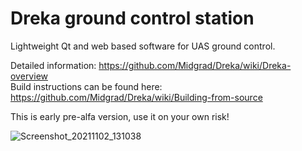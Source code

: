 # Dreka ground control station

Lightweight Qt and web based software for UAS ground control.  

Detailed information: https://github.com/Midgrad/Dreka/wiki/Dreka-overview  
Build instructions can be found here: https://github.com/Midgrad/Dreka/wiki/Building-from-source

This is early pre-alfa version, use it on your own risk!

![Screenshot_20211102_131038](https://user-images.githubusercontent.com/2522130/139827484-c360ed83-7d16-45eb-956b-bbb7c02d87b1.png)
